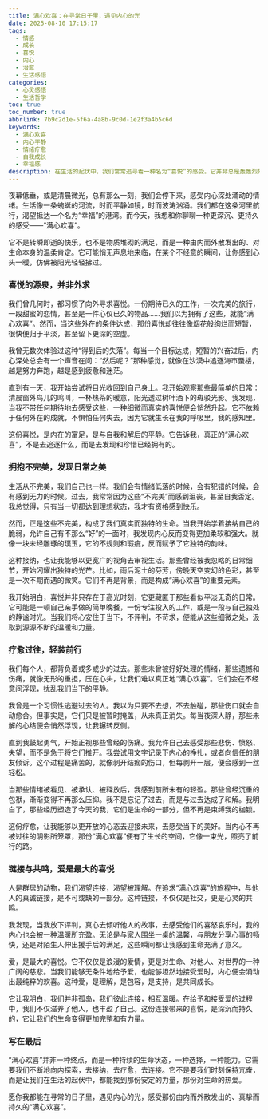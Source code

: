 ```yaml
---
title: 满心欢喜：在寻常日子里，遇见内心的光
date: 2025-08-10 17:15:17
tags:
  - 情感
  - 成长
  - 喜悦
  - 内心
  - 治愈
  - 生活感悟
categories:
  - 心灵感悟
  - 生活哲学
toc: true
toc_number: true
abbrlink: 7b9c2d1e-5f6a-4a8b-9c0d-1e2f3a4b5c6d
keywords:
  - 满心欢喜
  - 内心平静
  - 情绪疗愈
  - 自我成长
  - 幸福感
description: 在生活的起伏中，我们常常追寻着一种名为“喜悦”的感受。它并非总是轰轰烈烈，也非遥不可及。这篇文章将带你一同探索，如何在寻常的日子里，从内心深处生发出那份真挚而持久的“满心欢喜”，学会拥抱不完美，疗愈过往，并从细微之处汲取力量，让生命充满温暖与光亮。
---
```


夜幕低垂，或是清晨微光，总有那么一刻，我们会停下来，感受内心深处涌动的情绪。生活像一条蜿蜒的河流，时而平静如镜，时而波涛汹涌。我们都在这条河里航行，渴望抵达一个名为“幸福”的港湾。而今天，我想和你聊聊一种更深沉、更持久的感受——“满心欢喜”。

它不是转瞬即逝的快乐，也不是物质堆砌的满足，而是一种由内而外散发出的、对生命本身的温柔肯定。它可能悄无声息地来临，在某个不经意的瞬间，让你感到心头一暖，仿佛被阳光轻轻拂过。

### 喜悦的源泉，并非外求

我们曾几何时，都习惯了向外寻求喜悦。一份期待已久的工作，一次完美的旅行，一段甜蜜的恋情，甚至是一件心仪已久的物品……我们以为拥有了这些，就能“满心欢喜”。然而，当这些外在的条件达成，那份喜悦却往往像烟花般绚烂而短暂，很快便归于平淡，甚至留下更深的空虚。

我曾无数次体验过这种“得到后的失落”。每当一个目标达成，短暂的兴奋过后，内心深处总会有一个声音在问：“然后呢？”那种感觉，就像在沙漠中追逐海市蜃楼，越是努力奔跑，越是感到疲惫和迷茫。

直到有一天，我开始尝试将目光收回到自己身上。我开始观察那些最简单的日常：清晨窗外鸟儿的鸣叫，一杯热茶的暖意，阳光透过树叶洒下的斑驳光影。我发现，当我不带任何期待地去感受这些，一种细微而真实的喜悦便会悄然升起。它不依赖于任何外在的成就，不惧怕任何失去，因为它就生长在我的呼吸里，我的感知里。

这份喜悦，是内在的富足，是与自我和解后的平静。它告诉我，真正的“满心欢喜”，不是去追逐什么，而是去发现和珍惜已经拥有的。

### 拥抱不完美，发现日常之美

生活从不完美，我们自己也一样。我们会有情绪低落的时候，会有犯错的时候，会有感到无力的时候。过去，我常常因为这些“不完美”而感到沮丧，甚至自我否定。我总觉得，只有当一切都达到理想状态，我才有资格感到快乐。

然而，正是这些不完美，构成了我们真实而独特的生命。当我开始学着接纳自己的脆弱，允许自己有不那么“好”的一面时，我发现内心反而变得更加柔软和强大。就像一块未经雕琢的璞玉，它的不规则和瑕疵，反而赋予了它独特的韵味。

这种接纳，也让我能够以更宽广的视角去审视生活。那些曾经被我忽略的日常细节，开始闪耀出独特的光芒。比如，雨后泥土的芬芳，傍晚天空变幻的色彩，甚至是一次不期而遇的微笑。它们不再是背景，而是构成“满心欢喜”的重要元素。

我开始明白，喜悦并非只存在于高光时刻，它更藏匿于那些看似平淡无奇的日常。它可能是一顿自己亲手做的简单晚餐，一份专注投入的工作，或是一段与自己独处的静谧时光。当我们将心安住于当下，不评判，不苛求，便能从这些细微之处，汲取到源源不断的温暖和力量。

### 疗愈过往，轻装前行

我们每个人，都背负着或多或少的过去。那些未曾被好好处理的情绪，那些遗憾和伤痛，就像无形的重担，压在心头，让我们难以真正地“满心欢喜”。它们会在不经意间浮现，扰乱我们当下的平静。

我曾是一个习惯性逃避过去的人。我以为只要不去想，不去触碰，那些伤口就会自动愈合。但事实是，它们只是被暂时掩盖，从未真正消失。每当夜深人静，那些未解的心结便会悄然浮现，让我辗转反侧。

直到我鼓起勇气，开始正视那些曾经的伤痛。我允许自己去感受那些悲伤、愤怒、失望，而不是急于将它们推开。我尝试用文字记录下内心的挣扎，或者向信任的朋友倾诉。这个过程是痛苦的，就像剥开结痂的伤口，但每剥开一层，便会感到一丝轻松。

当那些情绪被看见、被承认、被释放后，我感到前所未有的轻盈。那些曾经沉重的包袱，渐渐变得不再那么压抑。我不是忘记了过去，而是与过去达成了和解。我明白了，那些经历塑造了今天的我，它们是生命的一部分，但不再是束缚我的枷锁。

这份疗愈，让我能够以更开放的心态去迎接未来，去感受当下的美好。当内心不再被过往的阴影所笼罩，那份“满心欢喜”便有了生长的空间，它像一束光，照亮了前行的路。

### 链接与共鸣，爱是最大的喜悦

人是群居的动物，我们渴望连接，渴望被理解。在追求“满心欢喜”的旅程中，与他人的真诚链接，是不可或缺的一部分。这种链接，不仅仅是社交，更是心灵的共鸣。

我发现，当我放下评判，真心去倾听他人的故事，去感受他们的喜怒哀乐时，我的内心也会被一种温暖所充盈。无论是与家人围坐一桌的温馨，与朋友分享心事的畅快，还是对陌生人伸出援手后的满足，这些瞬间都让我感到生命充满了意义。

爱，是最大的喜悦。它不仅仅是浪漫的爱情，更是对生命、对他人、对世界的一种广阔的慈悲。当我们能够无条件地给予爱，也能够坦然地接受爱时，内心便会涌动出最纯粹的欢喜。这种爱，是理解，是包容，是支持，是共同成长。

它让我明白，我们并非孤岛，我们彼此连接，相互温暖。在给予和接受爱的过程中，我们不仅滋养了他人，也丰盈了自己。这份连接带来的喜悦，是深沉而持久的，它让我们的生命变得更加完整和有力量。

### 写在最后

“满心欢喜”并非一种终点，而是一种持续的生命状态，一种选择，一种能力。它需要我们不断地向内探索，去接纳，去疗愈，去连接。它不是要我们时刻保持亢奋，而是让我们在生活的起伏中，都能找到那份安定的力量，那份对生命的热爱。

愿你我都能在寻常的日子里，遇见内心的光，感受那份由内而外散发出的、真挚而持久的“满心欢喜”。